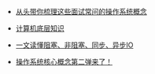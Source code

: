 - [从头带你梳理这些面试常问的操作系统概念](<https://mp.weixin.qq.com/s?__biz=MzU0OTk3ODQ3Ng==&mid=2247487063&idx=1&sn=c2f9e69087b01207a31a972a4ce2d661&chksm=fba6e654ccd16f4288d8e76004de52cf9a90445d259d606154bc5a4b953397dbe8c6c7ad54dc&mpshare=1&scene=23&srcid=&sharer_sharetime=1582020314061&sharer_shareid=e6d90aec84add5cf004cb1ab6979727c#rd>)
- [计算机底层知识](<https://mp.weixin.qq.com/s?__biz=MzU2NDg0OTgyMA==&mid=2247485195&idx=1&sn=7acd6dc3cb581fcc11e6229b790f3a65&chksm=fc45faf8cb3273ee7e7bd11d574d8e2dedce234560c48a5992823d47f032399c8477c87c12c4&mpshare=1&scene=23&srcid=&sharer_sharetime=1582037767997&sharer_shareid=e6d90aec84add5cf004cb1ab6979727c#rd>)

- [一文读懂阻塞、非阻塞、同步、异步IO](<https://mp.weixin.qq.com/s?__biz=MjM5MDI4MTczNw==&mid=2448982935&idx=1&sn=3f4152ec91b12463ef5173ad426625d3&chksm=b24b1af1853c93e7fe5843ca685ba41d8395db098f663934dfc9e7f424a625c4549652a64381&mpshare=1&scene=23&srcid=&sharer_sharetime=1582913084194&sharer_shareid=e6d90aec84add5cf004cb1ab6979727c#rd>)

- [操作系统核心概念第二弹来了！](<https://mp.weixin.qq.com/s?__biz=MzU2NDg0OTgyMA==&mid=2247486374&idx=1&sn=6fe14a8c640728b80d63170196bf351b&chksm=fc45f655cb327f43d17cfcf99402155be25a4e5c7de28cd8146596e45e5da10650588d733689&mpshare=1&scene=23&srcid=&sharer_sharetime=1587779657411&sharer_shareid=e6d90aec84add5cf004cb1ab6979727c#rd>)